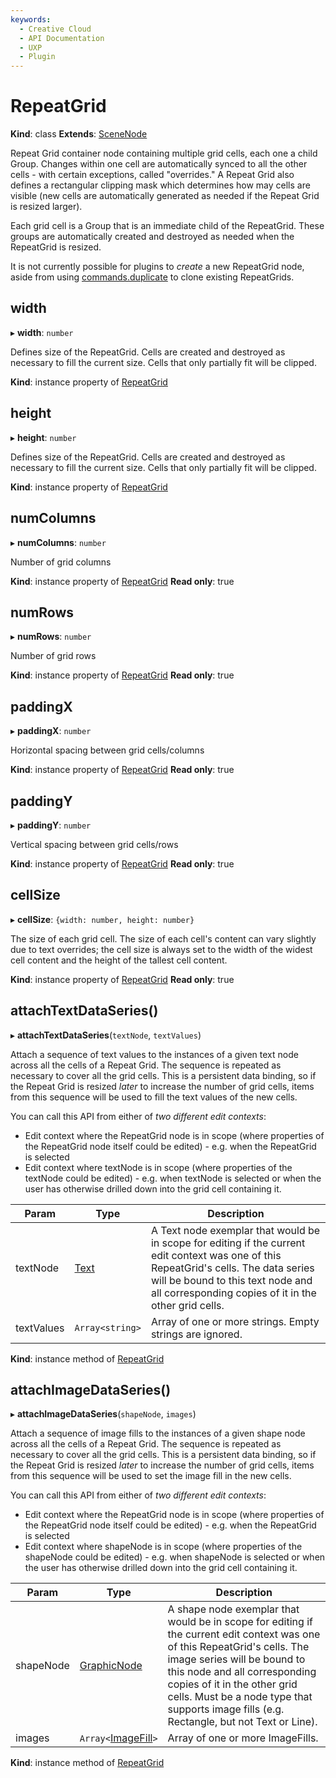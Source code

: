 ```yaml
---
keywords:
  - Creative Cloud
  - API Documentation
  - UXP
  - Plugin
---
```


# RepeatGrid

**Kind**: class
**Extends**: [SceneNode](/develop/reference/SceneNode)

Repeat Grid container node containing multiple grid cells, each one a child Group. Changes within one cell are automatically synced
to all the other cells - with certain exceptions, called "overrides." A Repeat Grid also defines a rectangular clipping mask which
determines how may cells are visible (new cells are automatically generated as needed if the Repeat Grid is resized larger).

Each grid cell is a Group that is an immediate child of the RepeatGrid. These groups are automatically created and destroyed as
needed when the RepeatGrid is resized.

It is not currently possible for plugins to _create_ a new RepeatGrid node, aside from using [commands.duplicate](/develop/reference/commands/#duplicate)
to clone existing RepeatGrids.

## width

▸ **width**: `number`

Defines size of the RepeatGrid. Cells are created and destroyed as necessary to fill the current size. Cells that only partially fit will be clipped.

**Kind**: instance property of [RepeatGrid](#repeatgrid)

## height

▸ **height**: `number`

Defines size of the RepeatGrid. Cells are created and destroyed as necessary to fill the current size. Cells that only partially fit will be clipped.

**Kind**: instance property of [RepeatGrid](#repeatgrid)

## numColumns

▸ **numColumns**: `number`

Number of grid columns

**Kind**: instance property of [RepeatGrid](#repeatgrid)
**Read only**: true

## numRows

▸ **numRows**: `number`

Number of grid rows

**Kind**: instance property of [RepeatGrid](#repeatgrid)
**Read only**: true

## paddingX

▸ **paddingX**: `number`

Horizontal spacing between grid cells/columns

**Kind**: instance property of [RepeatGrid](#repeatgrid)
**Read only**: true

## paddingY

▸ **paddingY**: `number`

Vertical spacing between grid cells/rows

**Kind**: instance property of [RepeatGrid](#repeatgrid)
**Read only**: true

## cellSize

▸ **cellSize**: `{width: number, height: number}`

The size of each grid cell. The size of each cell's content can vary slightly due to text overrides; the cell size is always set to the width of the widest cell content and the height of the tallest cell content.

**Kind**: instance property of [RepeatGrid](#repeatgrid)
**Read only**: true

## attachTextDataSeries()

▸ **attachTextDataSeries**(`textNode`, `textValues`)

Attach a sequence of text values to the instances of a given text node across all the cells of a Repeat Grid. The sequence is
repeated as necessary to cover all the grid cells. This is a persistent data binding, so if the Repeat Grid is resized _later_
to increase the number of grid cells, items from this sequence will be used to fill the text values of the new cells.

You can call this API from either of _two different edit contexts_:

- Edit context where the RepeatGrid node is in scope (where properties of the RepeatGrid node itself could be edited) - e.g.
  when the RepeatGrid is selected
- Edit context where textNode is in scope (where properties of the textNode could be edited) - e.g. when textNode is selected
  or when the user has otherwise drilled down into the grid cell containing it.

| Param      | Type            | Description                                                                                                                                                                                                                         |
| ---------- | ----------------| ----------------------------------------------------------------------------------------------------------------------------------------------------------------------------------------------------------------------------------- |
| textNode   | [Text](/develop/reference/Text) | A Text node exemplar that would be in scope for editing if the current edit context was one of this RepeatGrid's cells. The data series will be bound to this text node and all corresponding copies of it in the other grid cells. |
| textValues | `Array<string>` | Array of one or more strings. Empty strings are ignored.                                                                                                                                                                            |

**Kind**: instance method of [RepeatGrid](#repeatgrid)

## attachImageDataSeries()

▸ **attachImageDataSeries**(`shapeNode`, `images`)

Attach a sequence of image fills to the instances of a given shape node across all the cells of a Repeat Grid. The sequence is
repeated as necessary to cover all the grid cells. This is a persistent data binding, so if the Repeat Grid is resized _later_
to increase the number of grid cells, items from this sequence will be used to set the image fill in the new cells.

You can call this API from either of _two different edit contexts_:

- Edit context where the RepeatGrid node is in scope (where properties of the RepeatGrid node itself could be edited) - e.g.
  when the RepeatGrid is selected
- Edit context where shapeNode is in scope (where properties of the shapeNode could be edited) - e.g. when shapeNode is selected
  or when the user has otherwise drilled down into the grid cell containing it.

| Param     | Type               | Description                                                                                                                                                                                                                                                                                                            |
| --------- | -------------------| ---------------------------------------------------------------------------------------------------------------------------------------------------------------------------------------------------------------------------------------------------------------------------------------------------------------------- |
| shapeNode | [GraphicNode](/develop/reference/GraphicNode) | A shape node exemplar that would be in scope for editing if the current edit context was one of this RepeatGrid's cells. The image series will be bound to this node and all corresponding copies of it in the other grid cells. Must be a node type that supports image fills (e.g. Rectangle, but not Text or Line). |
| images    | `Array<`[ImageFill](/develop/reference/ImageFill)`>` | Array of one or more ImageFills.                                                                                                                                                                                                                                                                                       |

**Kind**: instance method of [RepeatGrid](#repeatgrid)